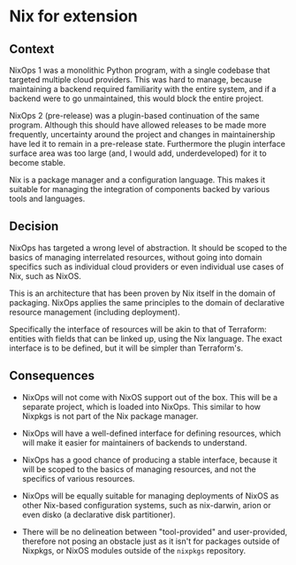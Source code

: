 
# Nix for extension

## Context

NixOps 1 was a monolithic Python program, with a single codebase that targeted multiple cloud providers. This was hard to manage, because maintaining a backend required familiarity with the entire system, and if a backend were to go unmaintained, this would block the entire project.

NixOps 2 (pre-release) was a plugin-based continuation of the same program. Although this should have allowed releases to be made more frequently, uncertainty around the project and changes in maintainership have led it to remain in a pre-release state. Furthermore the plugin interface surface area was too large (and, I would add, underdeveloped) for it to become stable.

Nix is a package manager and a configuration language. This makes it suitable for managing the integration of components backed by various tools and languages.

## Decision

NixOps has targeted a wrong level of abstraction. It should be scoped to the basics of managing interrelated resources, without going into domain specifics such as individual cloud providers or even individual use cases of Nix, such as NixOS.

This is an architecture that has been proven by Nix itself in the domain of packaging. NixOps applies the same principles to the domain of declarative resource management (including deployment).

Specifically the interface of resources will be akin to that of Terraform: entities with fields that can be linked up, using the Nix language. The exact interface is to be defined, but it will be simpler than Terraform's.

## Consequences

- NixOps will not come with NixOS support out of the box. This will be a separate project, which is loaded into NixOps.
  This similar to how Nixpkgs is not part of the Nix package manager.

- NixOps will have a well-defined interface for defining resources, which will make it easier for maintainers of backends to understand.

- NixOps has a good chance of producing a stable interface, because it will be scoped to the basics of managing resources, and not the specifics of various resources.

- NixOps will be equally suitable for managing deployments of NixOS as other Nix-based configuration systems, such as nix-darwin, arion or even disko (a declarative disk partitioner).

- There will be no delineation between "tool-provided" and user-provided, therefore not posing an obstacle just as it isn't for packages outside of Nixpkgs, or NixOS modules outside of the `nixpkgs` repository.
